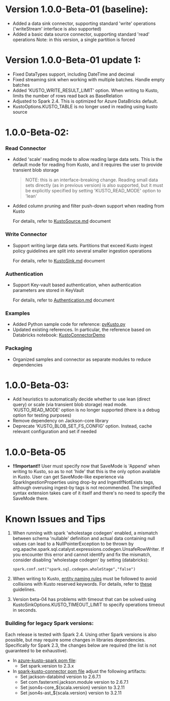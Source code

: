 # Version 1.0.0-Beta-01 (baseline):
- Added a data sink connector, supporting standard 'write' operations ('writeStream' interface is also supported)
- Added a basic data source connector, supporting standard 'read' operations
  Note: in this version, a single partition is forced

# Version 1.0.0-Beta-01 update 1:
- Fixed DataTypes support, including DateTime and decimal
- Fixed streaming sink when working with multiple batches. Handle empty batches
- Added 'KUSTO_WRITE_RESULT_LIMIT' option. When writing to Kusto, limits the number of rows read back as BaseRelation
- Adjusted to Spark 2.4. This is optimized for Azure DataBricks default. 
- KustoOptions.KUSTO_TABLE is no longer used in reading using kusto source

# 1.0.0-Beta-02:

### Read Connector 
* Added 'scale' reading mode to allow reading large data sets. This is the default mode 
for reading from Kusto, and it requires the user to provide transient blob storage
  > NOTE: this is an interface-breaking change. Reading small data sets directly (as in previous version) is also supported,
  but it must be explicitly specified by setting 'KUSTO_READ_MODE' option to 'lean'
* Added column pruning and filter push-down support when reading from Kusto

  For details, refer to [KustoSource.md](KustoSource.md) document

### Write Connector
* Support writing large data sets. Partitions that exceed Kusto ingest policy guidelines are split into several smaller
  ingestion operations
  
  For details, refer to [KustoSink.md](KustoSink.md) document
  
### Authentication
* Support Key-vault based authentication, when authentication parameters are stored in KeyVault

  For details, refer to [Authentication.md](Authentication.md) document

### Examples
* Added Python sample code for reference: [pyKusto.py](../samples/src/main/python/pyKusto.py)
* Updated existing references. 
  In particular, the reference based on Databricks notebook: [KustoConnectorDemo](../samples/src/main/scala/KustoConnectorDemo.scala)

### Packaging
* Organized samples and connector as separate modules to reduce dependencies

# 1.0.0-Beta-03:
* Add heuristics to automatically decide whether to use lean (direct query) 
or scale (via transient blob storage) read mode.
'KUSTO_READ_MODE' option is no longer supported (there is a debug option for testing purposes)
* Remove dependency on Jackson-core library
* Deprecate 'KUSTO_BLOB_SET_FS_CONFIG' option. Instead, cache relevant configuration and set if needed

# 1.0.0-Beta-05
* __!!Important!!__ User must specify now that SaveMode is 'Append' when writing to Kusto, so as to not 'hide' that this is the only
option available in Kusto. User can get SaveMode-like experience via SparkIngestionProperties using drop-by
and IngestIfNotExists tags, although overusing ingest-by tags is not recommended. 
The simplified syntax extension takes care of it itself and there's no need to specify the SaveMode there.

# Known Issues and Tips
1. When running with spark 'wholestage codegen' enabled, a mismatch between schema 'nullable' definition and actual data containing
null values can lead to a NullPointerException to be thrown by org.apache.spark.sql.catalyst.expressions.codegen.UnsafeRowWriter.
If you encounter this error and cannot identify and fix the mismatch, consider disabling 'wholestage codegen' by setting (databricks):

   `spark.conf.set("spark.sql.codegen.wholeStage","false")`

2. When writing to Kusto, [entity naming rules](https://docs.microsoft.com/en-us/azure/kusto/query/schema-entities/entity-names)
  must be followed to avoid collisions with Kusto reserved keywords.
  For details, refer to [these](https://docs.microsoft.com/en-us/azure/kusto/query/schema-entities/entity-names#naming-your-entities-to-avoid-collisions-with-kusto-language-keywords)
  guidelines. 
  
3. Version beta-04 has problems with timeout that can be solved using KustoSinkOptions.KUSTO_TIMEOUT_LIMIT to specify operations timeout in seconds.
 
### Building for legacy Spark versions:
Each release is tested with Spark 2.4. 
Using other Spark versions is also possible, but may require some changes in libraries dependencies.
Specifically for Spark 2.3, the changes below are required (the list is not guaranteed to be exhaustive).  
* In [azure-kusto-spark pom file](../pom.xml):
    * Set spark.version to 2.3.x
* In [spark-kusto-connector pom file](../connector/pom.xml) adjust the following artifacts:
  * Set jackson-databind version to 2.6.7.1 
  * Set com.fasterxml.jackson.module version to 2.6.7.1
  * Set json4s-core_${scala.version} version to 3.2.11
  * Set json4s-ast_${scala.version} version to 3.2.11  
